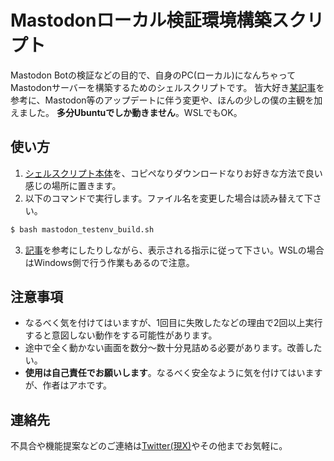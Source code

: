 # Mastodonローカル検証環境構築スクリプト
Mastodon Botの検証などの目的で、自身のPC(ローカル)になんちゃってMastodonサーバーを構築するためのシェルスクリプトです。
皆大好き[某記事](https://compositecomputer.club/blog/78X77BgSPkxeEkcD9eewjX)を参考に、Mastodon等のアップデートに伴う変更や、ほんの少しの僕の主観を加えました。
**多分Ubuntuでしか動きません**。WSLでもOK。

## 使い方
1. [シェルスクリプト本体](./mastodon_testenv_build.sh)を、コピペなりダウンロードなりお好きな方法で良い感じの場所に置きます。
2. 以下のコマンドで実行します。ファイル名を変更した場合は読み替えて下さい。
  ```bash
  $ bash mastodon_testenv_build.sh
  ```
3. [記事](https://compositecomputer.club/blog/78X77BgSPkxeEkcD9eewjX)を参考にしたりしながら、表示される指示に従って下さい。WSLの場合はWindows側で行う作業もあるので注意。

## 注意事項
- なるべく気を付けてはいますが、1回目に失敗したなどの理由で2回以上実行すると意図しない動作をする可能性があります。
- 途中で全く動かない画面を数分～数十分見詰める必要があります。改善したい。
- **使用は自己責任でお願いします**。なるべく安全なように気を付けてはいますが、作者はアホです。

## 連絡先
不具合や機能提案などのご連絡は[Twitter(現X)](https://x.com/boku_renraku)やその他までお気軽に。
